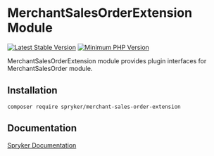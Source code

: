 # MerchantSalesOrderExtension Module
[![Latest Stable Version](https://poser.pugx.org/spryker/merchant-sales-order-extension/v/stable.svg)](https://packagist.org/packages/spryker/merchant-sales-order-extension)
[![Minimum PHP Version](https://img.shields.io/badge/php-%3E%3D%208.0-8892BF.svg)](https://php.net/)

MerchantSalesOrderExtension module provides plugin interfaces for MerchantSalesOrder module.

## Installation

```
composer require spryker/merchant-sales-order-extension
```

## Documentation

[Spryker Documentation](https://docs.spryker.com)
